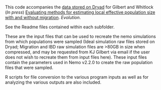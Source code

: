 This code accompanies the [data stored on Dryad](http://datadryad.org/resource/doi:10.5061/dryad.3r651) for Gilbert and Whitlock (*In press*) [Evaluating methods for estimating local effective population size with and without migration](http://onlinelibrary.wiley.com/doi/10.1111/evo.12713/abstract). *Evolution*.

See the Readme files contained within each subfolder. 

These are the input files that can be used to recreate the nemo simulations from which populations were sampled (Ideal simulation raw files stored on Dryad; Migration and IBD raw simulation files are >80GB in size when compressed, and may be requested from KJ Gilbert via email if the user does not wish to recreate them from input files here). These input files contain the parameters used in Nemo v2.2.0 to create the raw population files that were sampled. 

R scripts for file conversion to the various program inputs as well as for analyzing the various outputs are also included.